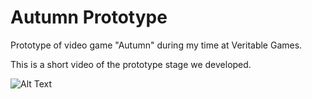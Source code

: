 # Autumn Prototype

Prototype of video game "Autumn" during my time at Veritable Games.

This is a short video of the prototype stage we developed.

![Alt Text](video/autumn.gif)
